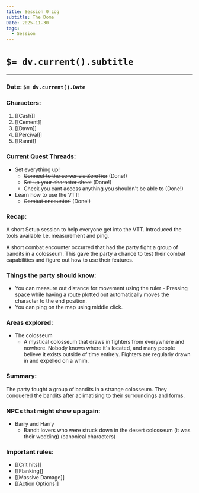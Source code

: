 ```yaml
---
title: Session 0 Log
subtitle: The Dome
Date: 2025-11-30
tags:
  - Session
---
```

# `$= dv.current().subtitle`
---
### Date: `$= dv.current().Date`

### Characters:

1. [[Cash]]
2. [[Cement]]
3. [[Dawn]]
4. [[Percival]]
5. [[Ranni]]

### Current Quest Threads:

- Set everything up!
	- ~~Connect to the server via ZeroTier~~ (Done!)
	- ~~Set up your character sheet~~ (Done!)
	- ~~Check you cant access anything you shouldn't be able to~~ (Done!)
- Learn how to use the VTT!
	- ~~Combat encounter!~~ (Done!)

### Recap:

A short Setup session to help everyone get into the VTT. Introduced the tools available I.e. measurement and ping. 

A short combat encounter occurred that had the party fight a group of bandits in a colosseum. This gave the party a chance to test their combat capabilities and figure out how to use their features.

### Things the party should know:

- You can measure out distance for movement using the ruler - Pressing space while having a route plotted out automatically moves the character to the end position.
- You can ping on the map using middle click. 

### Areas explored:

- The colosseum
	- A mystical colosseum that draws in fighters from everywhere and nowhere. Nobody knows where it's located, and many people believe it exists outside of time entirely. Fighters are regularly drawn in and expelled on a whim. 

### Summary:

The party fought a group of bandits in a strange colosseum. They conquered the bandits after aclimatising to their surroundings and forms. 

### NPCs that might show up again:

- Barry and Harry
	- Bandit lovers who were struck down in the desert colosseum (it was their wedding) (canonical characters)

### Important rules:

- [[Crit hits]]
- [[Flanking]]
- [[Massive Damage]]
- [[Action Options]]